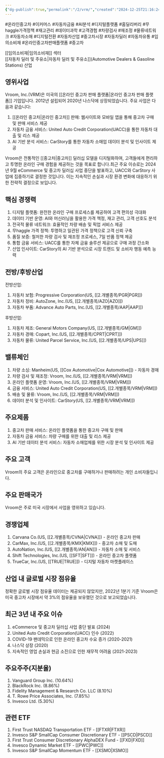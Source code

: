 ```yaml
---
{"dg-publish":true,"permalink":"/2/vrm/","created":"2024-12-25T21:16:24.236+09:00","updated":"2025-07-29T21:37:05.360+09:00"}
---
```


#온라인중고차 #이커머스 #자동차금융 #AI분석 #디지털플랫폼 #홈딜리버리 #무haggle가격정책 #재고관리 #데이터과학 #고객경험 #차량검사 #재조정 #물류네트워크 #자동차소매 #디지털전환 #자동차산업 #중고차시장 #자동차딜러 #자동차유통 #임의소비재 #온라인중고차판매플랫폼 #중고차 

[[임의소비재\|임의소비재]] 섹터  
[[자동차 딜러 및 주유소\|자동차 딜러 및 주유소]](Automotive Dealers & Gasoline Stations) 산업

## 영위사업

Vroom, Inc.(VRM)은 미국의 [[온라인 중고차 판매 플랫폼\|온라인 중고차 판매 플랫폼]] 기업입니다. 2012년 설립되어 2020년 나스닥에 상장되었습니다. 주요 사업은 다음과 같습니다:

1. [[온라인 중고차\|온라인 중고차]] 판매: 웹사이트와 모바일 앱을 통해 중고차 구매 및 판매 서비스 제공
2. 자동차 금융 서비스: United Auto Credit Corporation(UACC)을 통한 자동차 대출 및 리스 제공
3. AI 기반 분석 서비스: CarStory를 통한 자동차 소매업 데이터 분석 및 인사이트 제공

Vroom은 전통적인 [[중고차\|중고차]] 딜러십 모델을 디지털화하여, 고객들에게 편리하고 투명한 온라인 구매 경험을 제공하는 것을 목표로 합니다.최근 주요 이슈로는 2024년 9월 eCommerce 및 중고차 딜러십 사업 중단을 발표하고, UACC와 CarStory 사업에 집중하기로 결정한 것입니다. 이는 지속적인 손실과 시장 환경 변화에 대응하기 위한 전략적 결정으로 보입니다.

## 핵심 경쟁력

1. 디지털 플랫폼: 완전한 온라인 구매 프로세스를 제공하여 고객 편의성 극대화
2. 데이터 기반 운영: AI와 머신러닝을 활용한 가격 책정, 재고 관리, 고객 선호도 분석
3. 전국적 물류 네트워크: 효율적인 차량 배송 및 픽업 서비스 제공
4. 무haggle 가격 정책: 투명하고 일관된 가격 정책으로 고객 신뢰 구축
5. 품질 보증: 철저한 차량 검사 및 재조정 프로세스, 7일 반품 정책 제공
6. 통합 금융 서비스: UACC를 통한 자체 금융 솔루션 제공으로 구매 과정 간소화
7. 산업 인사이트: CarStory의 AI 기반 분석으로 시장 트렌드 및 소비자 행동 예측 능력

## 전방/후방산업

전방산업:

1. 자동차 보험: Progressive Corporation(US, [[2.개별종목/PGR\|PGR]])
2. 자동차 정비: AutoZone, Inc.(US, [[2.개별종목/AZO\|AZO]])
3. 자동차 부품: Advance Auto Parts, Inc.(US, [[2.개별종목/AAP\|AAP]])

후방산업:

1. 자동차 제조: General Motors Company(US, [[2.개별종목/GM\|GM]])
2. 자동차 경매: Copart, Inc.(US, [[2.개별종목/CPRT\|CPRT]])
3. 자동차 물류: United Parcel Service, Inc.(US, [[2.개별종목/UPS\|UPS]])

## 밸류체인

1. 차량 소싱: Manheim(US, [[Cox Automotive\|Cox Automotive]]) - 자동차 경매
2. 차량 검사 및 재조정: Vroom, Inc.(US, [[2.개별종목/VRM\|VRM]])
3. 온라인 플랫폼 운영: Vroom, Inc.(US, [[2.개별종목/VRM\|VRM]])
4. 금융 서비스: United Auto Credit Corporation(US, [[2.개별종목/VRM\|VRM]])
5. 배송 및 물류: Vroom, Inc.(US, [[2.개별종목/VRM\|VRM]])
6. 데이터 분석 및 인사이트: CarStory(US, [[2.개별종목/VRM\|VRM]])

## 주요제품

1. 중고차 판매 서비스: 온라인 플랫폼을 통한 중고차 구매 및 판매
2. 자동차 금융 서비스: 차량 구매를 위한 대출 및 리스 제공
3. AI 기반 데이터 분석 서비스: 자동차 소매업체를 위한 시장 분석 및 인사이트 제공

## 주요 고객

Vroom의 주요 고객은 온라인으로 중고차를 구매하거나 판매하려는 개인 소비자들입니다.

## 주요 판매국가

Vroom은 주로 미국 시장에서 사업을 영위하고 있습니다.

## 경쟁업체

1. Carvana Co.(US, [[2.개별종목/CVNA\|CVNA]]) - 온라인 중고차 판매
2. CarMax, Inc.(US, [[2.개별종목/KMX\|KMX]]) - 중고차 소매 및 도매
3. AutoNation, Inc.(US, [[2.개별종목/AN\|AN]]) - 자동차 소매 및 서비스
4. Shift Technologies, Inc.(US, [[SFT\|SFT]]) - 온라인 중고차 플랫폼
5. TrueCar, Inc.(US, [[TRUE\|TRUE]]) - 디지털 자동차 마켓플레이스

## 산업 내 글로벌 시장 점유율

정확한 글로벌 시장 점유율 데이터는 제공되지 않았지만, 2022년 1분기 기준 Vroom은 미국 중고차 시장에서 약 3%의 점유율을 보유했던 것으로 보고되었습니다.

## 최근 3년 내 주요 이슈

1. eCommerce 및 중고차 딜러십 사업 중단 발표 (2024)
2. United Auto Credit Corporation(UACC) 인수 (2022)
3. COVID-19 팬데믹으로 인한 온라인 중고차 수요 증가 (2020-2021)
4. 나스닥 상장 (2020)
5. 지속적인 영업 손실과 현금 소진으로 인한 재무적 어려움 (2021-2023)

## 주요주주(지분율)

1. Vanguard Group Inc. (10.64%)
2. BlackRock Inc. (8.86%)
3. Fidelity Management & Research Co. LLC (8.10%)
4. T. Rowe Price Associates, Inc. (7.85%)
5. Invesco Ltd. (5.30%)

## 관련 ETF

1. First Trust NASDAQ Transportation ETF - [[FTXR\|FTXR]]
2. Invesco S&P SmallCap Consumer Discretionary ETF - [[PSCD\|PSCD]]
3. First Trust Consumer Discretionary AlphaDEX Fund - [[FXD\|FXD]]
4. Invesco Dynamic Market ETF - [[PWC\|PWC]]
5. Invesco S&P SmallCap Momentum ETF - [[XSMO\|XSMO]]